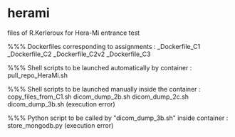 # herami
files of R.Kerleroux for Hera-Mi entrance test

%%% Dockerfiles corresponding to assignments :
_Dockerfile_C1
_Dockerfile_C2
_Dockerfile_C2v2
_Dockerfile_C3

%%% Shell scripts to be launched automatically by container :
pull_repo_HeraMi.sh

%%% Shell scripts to be launched manually inside the container :
copy_files_from_C1.sh
dicom_dump_2b.sh
dicom_dump_2c.sh
dicom_dump_3b.sh (execution error)

%%% Python script to be called by "dicom_dump_3b.sh" inside container :
store_mongodb.py (execution error)
